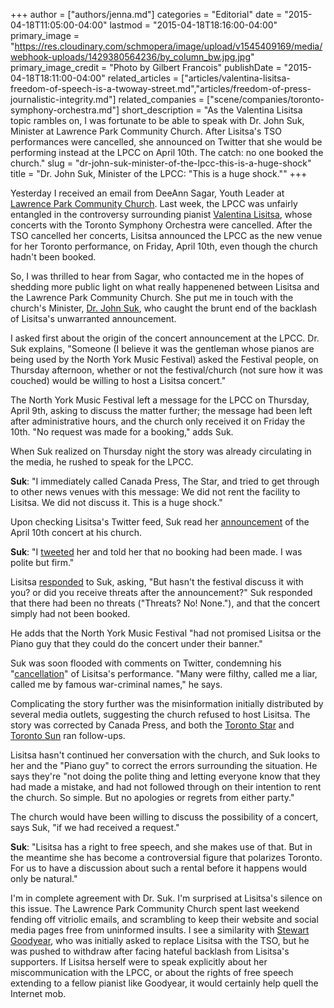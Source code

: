 +++
author = ["authors/jenna.md"]
categories = "Editorial"
date = "2015-04-18T11:05:00-04:00"
lastmod = "2015-04-18T18:16:00-04:00"
primary_image = "https://res.cloudinary.com/schmopera/image/upload/v1545409169/media/webhook-uploads/1429380564236/by_column_bw.jpg.jpg"
primary_image_credit = "Photo by Gilbert Francois"
publishDate = "2015-04-18T18:11:00-04:00"
related_articles = ["articles/valentina-lisitsa-freedom-of-speech-is-a-twoway-street.md","articles/freedom-of-press-journalistic-integrity.md"]
related_companies = ["scene/companies/toronto-symphony-orchestra.md"]
short_description = "As the Valentina Lisitsa topic rambles on, I was fortunate to be able to speak with Dr. John Suk, Minister at Lawrence Park Community Church. After Lisitsa&#039;s TSO performances were cancelled, she announced on Twitter that she would be performing instead at the LPCC on April 10th. The catch: no one booked the church."
slug = "dr-john-suk-minister-of-the-lpcc-this-is-a-huge-shock"
title = "Dr. John Suk, Minister of the LPCC: &quot;This is a huge shock.&quot;"
+++

Yesterday I received an email from DeeAnn Sagar, Youth Leader at [Lawrence Park Community Church](http://www.lawrenceparkchurch.ca/). Last week, the LPCC was unfairly entangled in the controversy surrounding pianist [Valentina Lisitsa](http://www.schmopera.com/valentina-lisitsa-freedom-of-speech-is-a-two-way-street/), whose concerts with the Toronto Symphony Orchestra were cancelled. After the TSO cancelled her concerts, Lisitsa announced the LPCC as the new venue for her Toronto performance, on Friday, April 10th, even though the church hadn't been booked.

So, I was thrilled to hear from Sagar, who contacted me in the hopes of shedding more public light on what really happenened between Lisitsa and the Lawrence Park Community Church. She put me in touch with the church's Minister, [Dr. John Suk](http://www.lawrenceparkchurch.ca/meet-the-staff.php), who caught the brunt end of the backlash of Lisitsa's unwarranted announcement.

I asked first about the origin of the concert announcement at the LPCC. Dr. Suk explains, "Someone (I believe it was the gentleman whose pianos are being used by the North York Music Festival) asked the Festival people, on Thursday afternoon, whether or not the festival/church (not sure how it was couched) would be willing to host a Lisitsa concert."

The North York Music Festival left a message for the LPCC on Thursday, April 9th, asking to discuss the matter further; the message had been left after administrative hours, and the church only received it on Friday the 10th. "No request was made for a booking," adds Suk.

When Suk realized on Thursday night the story was already circulating in the media, he rushed to speak for the LPCC.

**Suk**: "I immediately called Canada Press, The Star, and tried to get through to other news venues with this message: We did not rent the facility to Lisitsa. We did not discuss it. This is a huge shock."

Upon checking Lisitsa's Twitter feed, Suk read her [announcement](https://twitter.com/DrJohnSuk/status/586371525219069952) of the April 10th concert at his church.

**Suk**: "I [tweeted](https://twitter.com/DrJohnSuk/status/586371525219069952) her and told her that no booking had been made. I was polite but firm."

Lisitsa [responded](https://twitter.com/ValLisitsa/status/586315722650951681/photo/1) to Suk, asking, "But hasn't the festival discuss it with you? or did you receive threats after the announcement?" Suk responded that there had been no threats ("Threats? No! None."), and that the concert simply had not been booked. 

He adds that the North York Music Festival "had not promised Lisitsa or the Piano guy that they could do the concert under their banner."

Suk was soon flooded with comments on Twitter, condemning his "[cancellation](https://twitter.com/lepaTnavI/status/586589685780189184/photo/1)" of Lisitsa's performance. "Many were filthy, called me a liar, called me by famous war-criminal names," he says.

Complicating the story further was the misinformation initially distributed by several media outlets, suggesting the church refused to host Lisitsa. The story was corrected by Canada Press, and  both the [Toronto Star](http://www.thestar.com/news/gta/2015/04/09/valentina-lisitsa-to-play-at-north-york-music-festival.html) and [Toronto Sun](http://www.torontosun.com/2015/04/10/controversial-pianist-never-cleared-to-play-toronto-church-minister-says) ran follow-ups.

Lisitsa hasn't continued her conversation with the church, and Suk looks to her and the "Piano guy" to correct the errors surrounding the situation. He says they're "not doing the polite thing and letting everyone know that they had made a mistake, and had not followed through on their intention to rent the church. So simple. But no apologies or regrets from either party."

The church would have been willing to discuss the possibility of a concert, says Suk, "if we had received a request."

**Suk**: "Lisitsa has a right to free speech, and she makes use of that. But in the meantime she has become a controversial figure that polarizes Toronto. For us to have a discussion about such a rental before it happens would only be natural."

I'm in complete agreement with Dr. Suk. I'm surprised at Lisitsa's silence on this issue. The Lawrence Park Community Church spent last weekend fending off vitriolic emails, and scrambling to keep their website and social media pages free from uninformed insults. I see a similarity with [Stewart Goodyear](https://www.facebook.com/permalink.php?story_fbid=896368443719370&id=184834198206135), who was initially asked to replace Lisitsa with the TSO, but he was pushed to withdraw after facing hateful backlash from Lisitsa's supporters. If Lisitsa herself were to speak explicitly about her miscommunication with the LPCC, or about the rights of free speech extending to a fellow pianist like Goodyear, it would certainly help quell the Internet mob.
